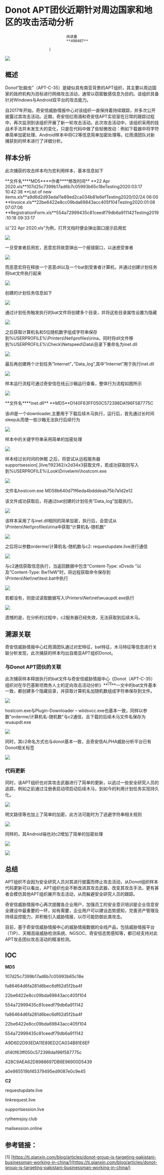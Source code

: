 
# Donot APT团伙近期针对周边国家和地区的攻击活动分析


                                阅读量   
                                **498407**
                            
                        |
                        
                                                                                    



[![](./img/204095/t01f0701c2a21678b3b.jpg)](./img/204095/t01f0701c2a21678b3b.jpg)



## 概述

Donot“肚脑虫”（APT-C-35）是疑似具有南亚背景的APT组织，其主要以周边国家的政府机构为目标进行网络攻击活动，通常以窃密敏感信息为目的。该组织具备针对Windows与Android双平台的攻击能力。

自2017年开始，奇安信威胁情报中心对该组织一直保持着持续跟踪，并多次公开披露过其攻击活动。近期，奇安信红雨滴和奇安信APT实验室在日常的跟踪过程中，再次监测到该组织开展了新一轮攻击活动。此次攻击活动中，该组织采用的技战术手法并未发生大的变化，只是在代码中做了些轻微改动：例如下载器中将字符串简单加密处理、Android样本中将C2等信息简单加密处理等。红雨滴团队对新捕获到的样本进行了详细分析。



## 样本分析

此次捕获的攻击样本均为宏利用样本，基本信息如下
<td style="width: 113.15pt;" valign="top">**文件名**</td><td style="width: 166.35pt;" valign="top">**MD5**</td><td style="width: 43.4pt;" valign="top">**作者**</td><td style="width: 91.9pt;" valign="top">**修改时间**</td>
<td style="width: 113.15pt;" valign="top">**22 Apr 2020.xls**</td><td style="width: 166.35pt;" valign="top">107d25c7399b17ad6b7c05993b65c18e</td><td style="width: 43.4pt;" valign="top">Testing</td><td style="width: 91.9pt;" valign="top">2020:03:17 10:42:38</td>
<td style="width: 113.15pt;" valign="top">**List of new items.xls**</td><td style="width: 166.35pt;" valign="top">a9d6d2d93eda11e89ed2ca034b81e6ef</td><td style="width: 43.4pt;" valign="top">Testing</td><td style="width: 91.9pt;" valign="top">2020/02/24 06:00</td>
<td style="width: 113.15pt;" valign="top">**Invoice.xls**</td><td style="width: 166.35pt;" valign="top">22be6422e8cc09bda69843acc405f104</td><td style="width: 43.4pt;" valign="top">Testing</td><td style="width: 91.9pt;" valign="top">2020:01:08 07:07:06</td>
<td style="width: 113.15pt;" valign="top">**RegistrationForm.xls**</td><td style="width: 166.35pt;" valign="top">554a72999435c81ceedf79db6a911142</td><td style="width: 43.4pt;" valign="top">Testing</td><td style="width: 91.9pt;" valign="top">2019:10:18 09:33:17</td>

以”22 Apr 2020.xls”为例，打开文档时便会弹出窗口提示启用宏

[![](./img/204095/AAffA0nNPuCLAAAAAElFTkSuQmCC)](https://p2.ssl.qhimg.com/t011de3d763a13b0507.png)

一旦受害者启用宏，恶意宏将故意弹出一个报错窗口，以迷惑受害者

[![](./img/204095/AAffA0nNPuCLAAAAAElFTkSuQmCC)](https://p3.ssl.qhimg.com/t016dbbcc1908c89ec3.png)

而恶意宏将在释放一个恶意dll以及一个bat到受害者计算机，并通过创建计划任务将bat文件执行起来

[![](./img/204095/AAffA0nNPuCLAAAAAElFTkSuQmCC)](https://p2.ssl.qhimg.com/t01f7639e2032fade18.png)

创建的计划任务信息如下

[![](./img/204095/AAffA0nNPuCLAAAAAElFTkSuQmCC)](https://p2.ssl.qhimg.com/t01f8ca91a77d7fb12e.png)

通过计划任务触发执行的bat文件将创建多个目录，并将这些目录属性设置为隐藏

[![](./img/204095/AAffA0nNPuCLAAAAAElFTkSuQmCC)](https://p4.ssl.qhimg.com/t01a052d4c95f6fbf9d.png)

之后获取计算机名和5位随机数字组成字符串保存到%USERPROFILE%\Printers\Net\profiles\irina，同时将dll文件移到%USERPROFILE%\Check\Netspeed\Data\目录下重命名为inet.dll

[![](./img/204095/AAffA0nNPuCLAAAAAElFTkSuQmCC)](https://p1.ssl.qhimg.com/t018b071e0685d4471a.png)

最后再创建两个计划任务”Internet”，”Data_log”,其中”Internet”用于执行inet.dll

[![](./img/204095/AAffA0nNPuCLAAAAAElFTkSuQmCC)](https://p2.ssl.qhimg.com/t0159c5777d7beaffd0.png)

样本运行流程可通过奇安信在线云沙箱运行查看，整体行为流程如图所示

[![](./img/204095/AAffA0nNPuCLAAAAAElFTkSuQmCC)](https://p3.ssl.qhimg.com/t012731583fad049363.png)
<td style="width: 77.75pt;" valign="top">**文件名**</td><td style="width: 7.0cm;" valign="top">**inet.dll**</td>
<td style="width: 77.75pt;" valign="top">**MD5**</td><td style="width: 7.0cm;" valign="top">D140F63FF050C572398DA196F587775C</td>

该dll是一个downloader,主要用于下载后续木马执行，运行后，首先通过长时间sleep从而使一些沙箱无法执行后续行为

[![](./img/204095/AAffA0nNPuCLAAAAAElFTkSuQmCC)](https://p1.ssl.qhimg.com/t01f0178f1d666e6783.png)

样本中的关键字符串采用简单的加密处理

[![](./img/204095/AAffA0nNPuCLAAAAAElFTkSuQmCC)](https://p3.ssl.qhimg.com/t016b697d338b77393a.png)

样本经过长时间的休眠 之后，将尝试从远程服务器supportsession[.]live/192362/x2d34x3获取文件，若成功获取则写入到%USERPROFILE%\\Look\\Drive\\wmi\\hostcom.exe

[![](./img/204095/AAffA0nNPuCLAAAAAElFTkSuQmCC)](https://p5.ssl.qhimg.com/t0137fd5f35c60c4779.png)
<td style="width: 99.0pt;" valign="top">文件名</td><td style="width: 315.8pt;" valign="top">hostcom.exe</td>
<td style="width: 99.0pt;" valign="top">MD5</td><td style="width: 315.8pt;" valign="top">8b640d71f6eda4bdddeab75b7a1d2e12</td>

该文件成功获取后，将通过bat创建的计划任务”Data_log”加载执行。

[![](./img/204095/AAffA0nNPuCLAAAAAElFTkSuQmCC)](https://p1.ssl.qhimg.com/t01432589516f45ac1a.png)

该样本采用了与inet.dll相同的简单加密，执行后，会尝试从\Printers\Net\profiles\irina中获取“计算机名-随机数“

[![](./img/204095/AAffA0nNPuCLAAAAAElFTkSuQmCC)](https://p0.ssl.qhimg.com/t0112fb869ada3b7bef.png)

之后将以参数orderme/计算机名-随机数与c2: requestupdate.live进行通信

[![](./img/204095/AAffA0nNPuCLAAAAAElFTkSuQmCC)](https://p4.ssl.qhimg.com/t01f8725355a0e69a46.png)

与c2通信获取信息执行，当返回数据中包含“Content-Type: xDvsds “以及”Content-Type: Bw11eW”时，将远程获取命令保存到\Printers\Net\net\test.bat中执行

[![](./img/204095/AAffA0nNPuCLAAAAAElFTkSuQmCC)](https://p2.ssl.qhimg.com/t01b0bf3c2997fd0a94.png)

若都没有，则尝试读取数据写入\Printers\Net\net\wuaupdt.exe执行

[![](./img/204095/AAffA0nNPuCLAAAAAElFTkSuQmCC)](https://p4.ssl.qhimg.com/t014838193d683ca771.png)

遗憾的是，在分析的过程中，c2服务器已经失效，无法获取到后续木马。



## 溯源关联

奇安信威胁情报中心红雨滴团队通过对宏特征，bat特征，木马特征等信息进行关联分析发现，此次捕获的样本均出自南亚APT组织Donot。

### 与Donot APT团伙的关联

此次捕获样本释放执行的bat文件与奇安信威胁情报中心《Donot（APT-C-35）组织对在华巴基斯坦商务人士的定向攻击活动分析》**<sup>[1]</sup>**一文中的bat文件基本一致，都创建多个隐藏目录，并获取计算机名加随机数组成字符串保存到文件。

[![](./img/204095/AAffA0nNPuCLAAAAAElFTkSuQmCC)](https://p5.ssl.qhimg.com/t017a21aa9aabfacc0b.png)

hostcom.exe与Plugin-Downloader – wlidsvcc.exe也基本一致，同样以参数”orderme/计算机名-随机数”与c2通信，且下载的后续木马文件名保存为wuaupdt.exe

[![](./img/204095/AAffA0nNPuCLAAAAAElFTkSuQmCC)](https://p0.ssl.qhimg.com/t01b487b18a93dd03a6.png)

同时，其c2命名方式也与donot基本一致，且奇安信ALPHA威胁分析平台已有Donot相关标签

[![](./img/204095/AAffA0nNPuCLAAAAAElFTkSuQmCC)](https://p1.ssl.qhimg.com/t010d599da8cb5bba16.png)

### 代码更新

同时，该APT组织也对其攻击武器进行了简单的更新，以逃过一些安全研究人员的追踪，例如之前通过注册表启动项启动后续木马，到如今的利用计划任务实现持久化。

[![](./img/204095/AAffA0nNPuCLAAAAAElFTkSuQmCC)](https://p2.ssl.qhimg.com/t018481dbd4218b47cb.png)

明文路径等也加上了简单的加密，此方法可能时为了逃避字符串相关规则

[![](./img/204095/AAffA0nNPuCLAAAAAElFTkSuQmCC)](https://p1.ssl.qhimg.com/t013080c9e06eb43b82.png)

同样的，其Android端也对c2增加了简单的加密处理

[![](./img/204095/AAffA0nNPuCLAAAAAElFTkSuQmCC)](https://p5.ssl.qhimg.com/t01070110b0ae6182e1.png)

[![](./img/204095/AAffA0nNPuCLAAAAAElFTkSuQmCC)](https://p1.ssl.qhimg.com/t01d0266fb166b32189.png)



## 总结

APT组织不会因为安全研究人员对其进行披露而停止攻击活动，从Donot组织样本代码更新可以看出，APT组织也会不断改进其攻击武器，改变其攻击手法，更有甚者会模仿其他APT组织展开攻击活动，从而躲避安全研究人员的跟踪。

奇安信威胁情报中心再次提醒各企业用户，加强员工的安全意识培训是企业信息安全建设中最重要的一环，如有需要，企业用户可以建设态势感知，完善资产管理及持续监控能力，并积极引入威胁情报，以尽可能防御此类攻击。

目前，基于奇安信威胁情报中心的威胁情报数据的全线产品，包括威胁情报平台（TIP）、天眼高级威胁检测系统、NGSOC、奇安信态势感知等，都已经支持对此APT攻击团伙攻击活动的精准检测。



## IOC

**MD5**

107d25c7399b17ad6b7c05993b65c18e

fa86464d6fa281d6bec6df62d5f2ba4f

22be6422e8cc09bda69843acc405f104

554a72999435c81ceedf79db6a911142

fa86464d6fa281d6bec6df62d5f2ba4f

22be6422e8cc09bda69843acc405f104

554a72999435c81ceedf79db6a911142

A9D6D2D93EDA11E89ED2CA034B81E6EF

d140f63ff050c572398da196f587775c

428C9AEA62D8988697DB6E96900D5439

a0e985519bf45379495ed9087e0c9e45

**C2**

requestupdate.live

linkrequest.live

supportsession.live

rythemsjoy.club

mailsession.online



## 参考链接：

[1] [https://ti.qianxin.com/blog/articles/donot-group-is-targeting-pakistani-businessman-working-in-china/](https://ti.qianxin.com/blog/articles/donot-group-is-targeting-pakistani-businessman-working-in-china/)
